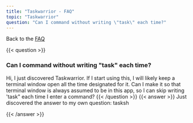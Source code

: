 ```yaml
---
title: "Taskwarrior - FAQ"
topic: "Taskwarrior"
question: "Can I command without writing \"task\" each time?"
---
```


Back to the [FAQ](/support/faq)

{{< question >}}
### Can I command without writing "task" each time?

Hi, I just discovered Taskwarrior. If I start using this, I will likely keep a terminal window open all the time designated for it. Can I make it so that terminal window is always assumed to be in this app, so I can skip writing 'task" each time I enter a command?<Paste>
{{< /question >}}
{{< answer >}}
Just discovered the answer to my own question: tasksh

{{< /answer >}}
